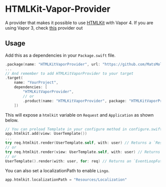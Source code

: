 # HTMLKit-Vapor-Provider

A provider that makes it possible to use [HTMLKit](https://github.com/vapor-community/HTMLKit) with Vapor 4.
If you are using Vapor 3, check [this](https://github.com/MatsMoll/htmlkit-vapor-3-provider) provider out

## Usage

Add this as a dependencies in your `Package.swift` file.
```swift
.package(name: "HTMLKitVaporProvider", url: "https://github.com/MatsMoll/htmlkit-vapor-provider.git", from: "1.0.0-beta.4")
...
// And remember to add HTMLKitVaporProvider to your target
.target(
    name: "YourProject",
    dependencies: [
        "HTMLKitVaporProvider",
        // or
        .product(name: "HTMLKitVaporProvider", package: "HTMLKitVaporProvider")
    ])
```

This will expose a `htmlkit` variable on `Request` and `Application` as shown below.
```swift
// You can preload Template in your configure method in configure.swift to optimize rendering
app.htmlkit.add(view: UserTemplate())
...
try req.htmlkit.render(UserTemplate.self, with: user) // Returns a `Response`
// or
try req.htmlkit.render(view: UserTemplate.self, with: user) // Returns a `View`
// or
UserTemplate().render(with: user, for: req) // Returns an `EventLoopFuture<View>` and will not require `app.htmlkit.add(view: ...)`
```
You can also set a localizationPath to enable `Lingo`.
```swift
app.htmlkit.localizationPath = "Resources/Localization"
```
